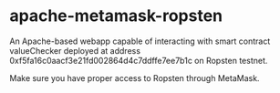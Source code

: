 # apache-metamask-ropsten
An Apache-based webapp capable of interacting with smart contract valueChecker deployed at address 0xf5fa16c0aacf3e21fd002864d4c7ddffe7ee7b1c on Ropsten testnet.

Make sure you have proper access to Ropsten through MetaMask.
